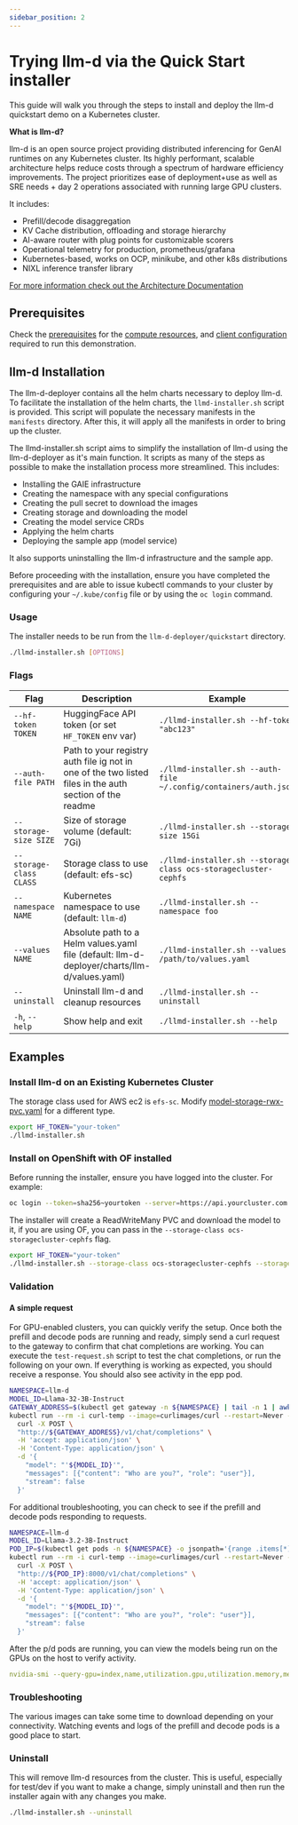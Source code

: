 ```yaml
---
sidebar_position: 2
---
```


# Trying llm-d via the Quick Start installer

This guide will walk you through the steps to install and deploy the llm-d quickstart demo on a Kubernetes cluster.

**What is llm-d?**

llm-d is an open source project providing distributed inferencing for GenAI runtimes on any Kubernetes cluster. Its highly performant, scalable architecture helps reduce costs through a spectrum of hardware efficiency improvements. The project prioritizes ease of deployment+use as well as SRE needs + day 2 operations associated with running large GPU clusters.

It includes:

- Prefill/decode disaggregation
- KV Cache distribution, offloading and storage hierarchy
- AI-aware router with plug points for customizable scorers
- Operational telemetry for production, prometheus/grafana
- Kubernetes-based, works on OCP, minikube, and other k8s distributions
- NIXL inference transfer library

[For more information check out the Architecture Documentation](/architecture/00_architecture.md)

## Prerequisites

  Check the [prerequisites](./prerequisites.md) for the [compute resources](./prerequisites.md#compute-resources), and [client configuration](./prerequisites.md#software-prerequisites----client-configuration) required to run this demonstration.

<a name="install"></a>

## llm-d Installation

The llm-d-deployer contains all the helm charts necessary to deploy llm-d. To facilitate the installation of the helm charts, the `llmd-installer.sh` script is provided. This script will populate the necessary manifests in the `manifests` directory.
After this, it will apply all the manifests in order to bring up the cluster.

The llmd-installer.sh script aims to simplify the installation of llm-d using the llm-d-deployer as it's main function.  It scripts as many of the steps as possible to make the installation process more streamlined.  This includes:

- Installing the GAIE infrastructure
- Creating the namespace with any special configurations
- Creating the pull secret to download the images
- Creating storage and downloading the model
- Creating the model service CRDs
- Applying the helm charts
- Deploying the sample app (model service)

It also supports uninstalling the llm-d infrastructure and the sample app.

Before proceeding with the installation, ensure you have completed the prerequisites and are able to issue kubectl commands to your cluster by configuring your `~/.kube/config` file or by using the `oc login` command.

### Usage

The installer needs to be run from the `llm-d-deployer/quickstart` directory.

```bash
./llmd-installer.sh [OPTIONS]
```

### Flags

| Flag                       | Description                                                                                             | Example                                                   |
|----------------------------|---------------------------------------------------------------------------------------------------------|-----------------------------------------------------------|
| `--hf-token TOKEN`         | HuggingFace API token (or set `HF_TOKEN` env var)                                                       | `./llmd-installer.sh --hf-token "abc123"`                        |
| `--auth-file PATH`         | Path to your registry auth file ig not in one of the two listed files in the auth section of the readme | `./llmd-installer.sh --auth-file ~/.config/containers/auth.json` |
| `--storage-size SIZE`      | Size of storage volume (default: 7Gi)                                                                   | `./llmd-installer.sh --storage-size 15Gi`                        |
| `--storage-class CLASS`    | Storage class to use (default: efs-sc)                                                                  | `./llmd-installer.sh --storage-class ocs-storagecluster-cephfs`  |
| `--namespace NAME`         | Kubernetes namespace to use (default: `llm-d`)                                                          | `./llmd-installer.sh --namespace foo`                            |
| `--values NAME`            | Absolute path to a Helm values.yaml file (default: llm-d-deployer/charts/llm-d/values.yaml)             | `./llmd-installer.sh --values /path/to/values.yaml`              |
| `--uninstall`              | Uninstall llm-d and cleanup resources                                                                   | `./llmd-installer.sh --uninstall`                                |
| `-h`, `--help`             | Show help and exit                                                                                      | `./llmd-installer.sh --help`                                     |

## Examples

### Install llm-d on an Existing Kubernetes Cluster

The storage class used for AWS ec2 is `efs-sc`. Modify [model-storage-rwx-pvc.yaml](../helpers/k8s/model-storage-rwx-pvc.yaml)
for a different type.

```bash
export HF_TOKEN="your-token"
./llmd-installer.sh
```

### Install on OpenShift with OF installed

Before running the installer, ensure you have logged into the cluster.  For example:

```bash
oc login --token=sha256~yourtoken --server=https://api.yourcluster.com:6443
```

The installer will create a ReadWriteMany PVC and download the model to it, if you are using OF, you can pass in the `--storage-class ocs-storagecluster-cephfs` flag.

```bash
export HF_TOKEN="your-token"
./llmd-installer.sh --storage-class ocs-storagecluster-cephfs --storage-size 15Gi
```
<a name="explore"></a>

### Validation

#### A simple request

For GPU-enabled clusters, you can quickly verify the setup. Once both the prefill and
decode pods are running and ready, simply send a curl request to the gateway to confirm that chat
completions are working.  You can execute the `test-request.sh` script to test the chat completions, or run the following on your own.
If everything is working as expected, you should receive a response.  You should also see activity in the epp pod.

```bash
NAMESPACE=llm-d
MODEL_ID=Llama-32-3B-Instruct
GATEWAY_ADDRESS=$(kubectl get gateway -n ${NAMESPACE} | tail -n 1 | awk '{print $3}')
kubectl run --rm -i curl-temp --image=curlimages/curl --restart=Never -- \
  curl -X POST \
  "http://${GATEWAY_ADDRESS}/v1/chat/completions" \
  -H 'accept: application/json' \
  -H 'Content-Type: application/json' \
  -d '{
    "model": "'${MODEL_ID}'",
    "messages": [{"content": "Who are you?", "role": "user"}],
    "stream": false
  }'
```

For additional troubleshooting, you can check to see if the prefill and decode pods responding to requests.

```bash
NAMESPACE=llm-d
MODEL_ID=Llama-3.2-3B-Instruct
POD_IP=$(kubectl get pods -n ${NAMESPACE} -o jsonpath='{range .items[*]}{.metadata.name}{" "}{.status.podIP}{"\n"}{end}' | grep decode | awk '{print $2}')
kubectl run --rm -i curl-temp --image=curlimages/curl --restart=Never -- \
  curl -X POST \
  "http://${POD_IP}:8000/v1/chat/completions" \
  -H 'accept: application/json' \
  -H 'Content-Type: application/json' \
  -d '{
    "model": "'${MODEL_ID}'",
    "messages": [{"content": "Who are you?", "role": "user"}],
    "stream": false
  }'
```

After the p/d pods are running, you can view the models being run on the GPUs on the host to verify activity.

```yaml
nvidia-smi --query-gpu=index,name,utilization.gpu,utilization.memory,memory.used,memory.total --format=csv
```

### Troubleshooting

The various images can take some time to download depending on your connectivity. Watching events
and logs of the prefill and decode pods is a good place to start.

### Uninstall

This will remove llm-d resources from the cluster. This is useful, especially for test/dev if you want to
make a change, simply uninstall and then run the installer again with any changes you make.

```bash
./llmd-installer.sh --uninstall
```
